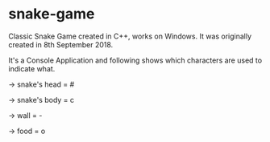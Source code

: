 # snake-game
Classic Snake Game created in C++, works on Windows.
It was originally created in 8th September 2018.

It's a Console Application and following shows which characters are used to indicate what.

->   snake's head = #

->   snake's body = c

->   wall         = -

->   food         = o

